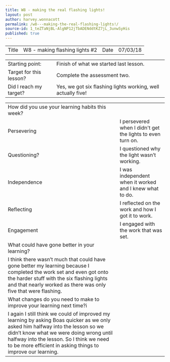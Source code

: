 ```yaml
---
title: W8 - making the real flashing lights!
layout: post
author: harvey.wonnacott
permalink: /w8---making-the-real-flashing-lights!/
source-id: 1_teZTaNjBL-AlgNP12jTbADENddtKZ7jL_3unwSyHis
published: true
---
```

<table>
  <tr>
    <td>Title</td>
    <td>W8 - making flashing lights #2</td>
    <td>Date</td>
    <td>07/03/18</td>
  </tr>
</table>


<table>
  <tr>
    <td>Starting point:</td>
    <td>Finish of what we started last lesson.</td>
  </tr>
  <tr>
    <td>Target for this lesson?</td>
    <td>Complete the assessment two.</td>
  </tr>
  <tr>
    <td>Did I reach my target? </td>
    <td>Yes, we got six flashing lights working, well actually five!</td>
  </tr>
</table>


<table>
  <tr>
    <td>How did you use your learning habits this week?</td>
    <td></td>
  </tr>
  <tr>
    <td>Persevering</td>
    <td>I persevered when I didn't get the lights to even turn on.</td>
  </tr>
  <tr>
    <td>Questioning?</td>
    <td>I questioned why the light wasn’t working.</td>
  </tr>
  <tr>
    <td>Independence</td>
    <td>I was independent when it worked and I knew what to do.</td>
  </tr>
  <tr>
    <td>Reflecting</td>
    <td>I reflected on the work and how I got it to work.</td>
  </tr>
  <tr>
    <td>Engagement</td>
    <td>I engaged with the work that was set.</td>
  </tr>
  <tr>
    <td>What could have gone better in your learning?</td>
    <td></td>
  </tr>
  <tr>
    <td>I think there wasn’t much that could have gone better my learning because I completed the work set and even got onto the harder stuff with the six flashing lights and that nearly worked as there was only five that were flashing.</td>
    <td></td>
  </tr>
  <tr>
    <td>What changes do you need to make to improve your learning next time?i</td>
    <td></td>
  </tr>
  <tr>
    <td>I again I still think we could of improved my learning by asking Boas quicker as we only asked him halfway into the lesson so we didn’t know what we were doing wrong until halfway into the lesson. So I think we need to be more efficient in asking things to improve our learning.</td>
    <td></td>
  </tr>
</table>


